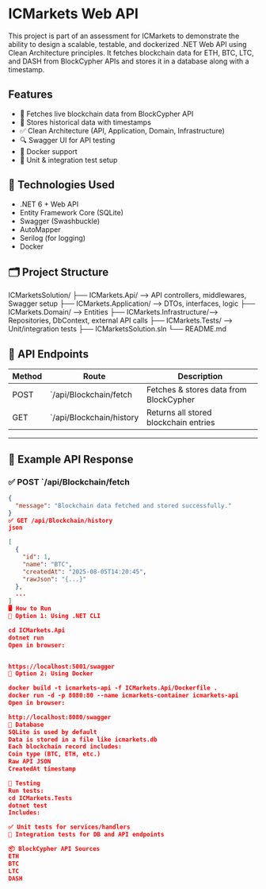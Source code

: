 # ICMarkets Web API
This project is part of an assessment for ICMarkets to demonstrate the ability to design a scalable, testable, and dockerized .NET Web API using Clean Architecture principles.
It fetches blockchain data for ETH, BTC, LTC, and DASH from BlockCypher APIs and stores it in a database along with a timestamp.
## Features

- 🔄 Fetches live blockchain data from BlockCypher API
- 🧾 Stores historical data with timestamps
- ✅ Clean Architecture (API, Application, Domain, Infrastructure)
- 🔍 Swagger UI for API testing
- 🐳 Docker support
- 🧪 Unit & integration test setup

## 🧰 Technologies Used

- .NET 6 + Web API
- Entity Framework Core (SQLite)
- Swagger (Swashbuckle)
- AutoMapper
- Serilog (for logging)
- Docker

## 🗂️ Project Structure

ICMarketsSolution/
├── ICMarkets.Api/ --> API controllers, middlewares, Swagger setup
├── ICMarkets.Application/ --> DTOs, interfaces, logic
├── ICMarkets.Domain/ --> Entities
├── ICMarkets.Infrastructure/--> Repositories, DbContext, external API calls
├── ICMarkets.Tests/ --> Unit/integration tests
├── ICMarketsSolution.sln
└── README.md

## 🧪 API Endpoints

| Method | Route                          | Description                          |
|--------|--------------------------------|--------------------------------------|
| POST   | `/api/Blockchain/fetch        | Fetches & stores data from BlockCypher |
| GET    | `/api/Blockchain/history     | Returns all stored blockchain entries |

---

## 🔄 Example API Response

### ✅ POST `/api/Blockchain/fetch

```json
{
  "message": "Blockchain data fetched and stored successfully."
}
✅ GET /api/Blockchain/history
json

[
  {
    "id": 1,
    "name": "BTC",
    "createdAt": "2025-08-05T14:20:45",
    "rawJson": "{...}"
  },
  ...
]
🖥️ How to Run
🔹 Option 1: Using .NET CLI

cd ICMarkets.Api
dotnet run
Open in browser:


https://localhost:5001/swagger
🔹 Option 2: Using Docker

docker build -t icmarkets-api -f ICMarkets.Api/Dockerfile .
docker run -d -p 8080:80 --name icmarkets-container icmarkets-api
Open in browser:

http://localhost:8080/swagger
💾 Database
SQLite is used by default 
Data is stored in a file like icmarkets.db
Each blockchain record includes:
Coin type (BTC, ETH, etc.)
Raw API JSON
CreatedAt timestamp

🧪 Testing
Run tests:
cd ICMarkets.Tests
dotnet test
Includes:

✅ Unit tests for services/handlers
🔁 Integration tests for DB and API endpoints

📦 BlockCypher API Sources
ETH
BTC
LTC
DASH
